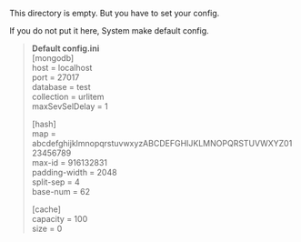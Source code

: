 This directory is empty.
But you have to set your config.

If you do not put it here, System make default config.

> **Default config.ini**   
> [mongodb]   
> host = localhost   
> port = 27017   
> database = test   
> collection = urlitem   
> maxSevSelDelay = 1
>
> [hash]   
> map = abcdefghijklmnopqrstuvwxyzABCDEFGHIJKLMNOPQRSTUVWXYZ0123456789   
> max-id = 916132831   
> padding-width = 2048   
> split-sep = 4   
> base-num = 62
>
>[cache]   
>capacity = 100   
>size = 0
>

